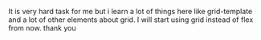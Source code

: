 It is very hard task for me but i learn a lot of things here like grid-template and a lot of other elements about grid. I will start using grid instead of flex from now. thank you